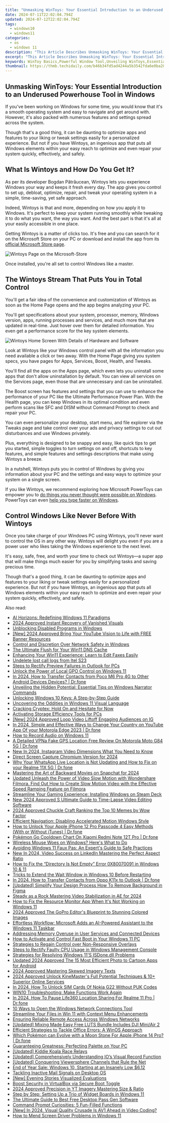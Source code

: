 ```yaml
---
title: "Unmasking WinToys: Your Essential Introduction to an Underused Powerhouse Tool in Windows"
date: 2024-07-11T22:02:04.794Z
updated: 2024-07-12T22:02:04.794Z
tags:
  - windows10
  - windows11
categories:
  - os
  - windows 11
description: "This Article Describes Unmasking WinToys: Your Essential Introduction to an Underused Powerhouse Tool in Windows"
excerpt: "This Article Describes Unmasking WinToys: Your Essential Introduction to an Underused Powerhouse Tool in Windows"
keywords: WinToy Basics,Powerful Window Tool,Unveiling WinToys,Essential WinTool Guide,Underused Tools for Windows,Introduction to WinTools,Mastering Windows Functions
thumbnail: https://thmb.techidaily.com/b46b34fd5ad4244a5b3542fda6e0ba281358e5c36628241992e02c966a06886d.jpg
---
```


## Unmasking WinToys: Your Essential Introduction to an Underused Powerhouse Tool in Windows

 If you've been working on Windows for some time, you would know that it's a smooth operating system and easy to navigate and get around with. However, it's also packed with numerous features and settings spread across the system.

 Though that's a good thing, it can be daunting to optimize apps and features to your liking or tweak settings easily for a personalized experience. But not if you have Wintoys, an ingenious app that puts all Windows elements within your easy reach to optimize and even repair your system quickly, effectively, and safely.

## What Is Wintoys and How Do You Get It?

 As per its developer Bogdan Pătrăucean, Wintoys lets you experience Windows your way and keeps it fresh every day. The app gives you control to set up, debloat, optimize, repair, and tweak your operating system in a simple, time-saving, yet safe approach.

 Indeed, Wintoys is that and more, depending on how you apply it to Windows. It's perfect to keep your system running smoothly while tweaking it to do what you want, the way you want. And the best part is that it's all at your easily accessible in one place.

 Getting Wintoys is a matter of clicks too. It's free and you can search for it on the Microsoft Store on your PC or download and install the app from its [official Microsoft Store page](https://apps.microsoft.com/store/detail/wintoys/9P8LTPGCBZXD?hl=en-us&gl=us).

![Wintoys Page on the Microsoft-Store](https://static1.makeuseofimages.com/wordpress/wp-content/uploads/2023/06/wintoys-mirosoft-store.jpg)

 Once installed, you're all set to control Windows like a master.

## The Wintoys Stream That Puts You in Total Control

 You'll get a fair idea of the convenience and customization of Wintoys as soon as the Home Page opens and the app begins analyzing your PC.

 You'll get specifications about your system, processor, memory, Windows version, apps, running processes and services, and much more that are updated in real-time. Just hover over them for detailed information. You even get a performance score for the key system elements.

![Wintoys Home Screen With Details of Hardware and Software](https://static1.makeuseofimages.com/wordpress/wp-content/uploads/2023/06/wintoys-home-screen.jpg)

 Look at Wintoys like your Windows control panel with all the information you need available a click or two away. With the Home Page giving you system specs, you have pages for Apps, Services, Boost, Health, and Tweaks.

 You'll find all the apps on the Apps page, which even lets you uninstall some apps that don't allow uninstallation by default. You can view all services on the Services page, even those that are unnecessary and can be uninstalled.

 The Boost screen has features and settings that you can use to enhance the performance of your PC like the Ultimate Performance Power Plan. With the Health page, you can keep Windows in its optimal condition and even perform scans like SFC and DISM without Command Prompt to check and repair your PC.

 You can even personalize your desktop, start menu, and file explorer via the Tweaks page and take control over your ads and privacy settings to cut out disturbances and use Windows privately.

 Plus, everything is designed to be snappy and easy, like quick tips to get you started, simple toggles to turn settings on and off, shortcuts to key features, and simple features and settings descriptions that make using Wintoys a breeze.

 In a nutshell, Wintoys puts you in control of Windows by giving you information about your PC and the settings and easy ways to optimize your system on a single screen.

 If you like Wintoys, we recommend exploring how Microsoft PowerToys can empower you to [do things you never thought were possible on Windows](https://www.makeuseof.com/best-things-you-can-do-windows-powertoys/). PowerToys can even [help you type faster on Windows](https://www.makeuseof.com/type-faster-powertoys-windows/).

## Control Windows Like Never Before With Wintoys

 Once you take charge of your Windows PC using Wintoys, you'll never want to control the OS in any other way. Wintoys will delight you even if you are a power user who likes taking the Windows experience to the next level.

 It's easy, safe, free, and worth your time to check out Wintoys—a super app that will make things much easier for you by simplifying tasks and saving precious time.

 Though that's a good thing, it can be daunting to optimize apps and features to your liking or tweak settings easily for a personalized experience. But not if you have Wintoys, an ingenious app that puts all Windows elements within your easy reach to optimize and even repair your system quickly, effectively, and safely.



<ins class="adsbygoogle"
      style="display:block"
      data-ad-client="ca-pub-7571918770474297"
      data-ad-slot="8358498916"
      data-ad-format="auto"
      data-full-width-responsive="true"></ins>
<span class="atpl-alsoreadstyle">Also read:</span>
<div><ul>
<li><a href="https://windows11.techidaily.com/ai-horizons-redefining-windows-11-paradigms/"><u>AI Horizons: Redefining Windows 11 Paradigms</u></a></li>
<li><a href="https://snapchat-videos.techidaily.com/2024-approved-instant-recovery-of-vanished-visuals/"><u>2024 Approved  Instant Recovery of Vanished Visuals</u></a></li>
<li><a href="https://windows11.techidaily.com/unblocking-disabled-programs-in-windows/"><u>Unblocking Disabled Programs in Windows</u></a></li>
<li><a href="https://facebook-record-videos.techidaily.com/new-2024-approved-bring-your-youtube-vision-to-life-with-free-banner-resources/"><u>[New] 2024 Approved  Bring Your YouTube Vision to Life with FREE Banner Resources</u></a></li>
<li><a href="https://windows11.techidaily.com/control-and-discretion-over-network-safety-in-windows/"><u>Control and Discretion Over Network Safety in Windows</u></a></li>
<li><a href="https://windows11.techidaily.com/the-ultimate-flush-for-your-win11-dns-cache/"><u>The Ultimate Flush for Your Win11 DNS Cache</u></a></li>
<li><a href="https://windows11.techidaily.com/enhancing-your-win11-experience-learn-to-edit-faxes-easily/"><u>Enhancing Your Win11 Experience: Learn to Edit Faxes Easily</u></a></li>
<li><a href="https://techidaily.com/undelete-lost-call-logs-from-itel-s23-by-fonelab-android-recover-call-logs/"><u>Undelete lost call logs from Itel S23</u></a></li>
<li><a href="https://windows11.techidaily.com/steps-to-rectify-preview-failures-in-outlook-for-pcs/"><u>Steps to Rectify Preview Failures in Outlook for PCs</u></a></li>
<li><a href="https://windows11.techidaily.com/unlock-the-power-of-local-gpo-control-on-windows-11/"><u>Unlock the Power of Local GPO Control on Windows 11</u></a></li>
<li><a href="https://android-transfer.techidaily.com/in-2024-how-to-transfer-contacts-from-poco-m6-pro-4g-to-other-android-devices-devices-drfone-by-drfone-transfer-from-android-transfer-from-android/"><u>In 2024, How to Transfer Contacts from Poco M6 Pro 4G to Other Android Devices Devices? | Dr.fone</u></a></li>
<li><a href="https://windows11.techidaily.com/unveiling-the-hidden-potential-essential-tips-on-windows-narrator-commands/"><u>Unveiling the Hidden Potential: Essential Tips on Windows Narrator Commands</u></a></li>
<li><a href="https://windows11.techidaily.com/unlocking-windows-10-keys-a-step-by-step-guide/"><u>Unlocking Windows 10 Keys: A Step-by-Step Guide</u></a></li>
<li><a href="https://windows11.techidaily.com/uncovering-the-oddities-in-windows-11-visual-language/"><u>Uncovering the Oddities in Windows 11 Visual Language</u></a></li>
<li><a href="https://windows11.techidaily.com/cracking-cryptex-hold-on-and-hesitate-for-now/"><u>Cracking Cryptex: Hold On and Hesitate for Now</u></a></li>
<li><a href="https://windows11.techidaily.com/activating-storage-efficiency-tools-for-pcs/"><u>Activating Storage Efficiency Tools for PCs</u></a></li>
<li><a href="https://instagram-videos.techidaily.com/new-2024-approved-loop-video-liftoff-engaging-audiences-on-ig/"><u>[New] 2024 Approved  Loop Video Liftoff  Engaging Audiences on IG</u></a></li>
<li><a href="https://location-social.techidaily.com/in-2024-simple-and-effective-ways-to-change-your-country-on-youtube-app-of-your-motorola-edge-2023-drfone-by-drfone-virtual-android/"><u>In 2024, Simple and Effective Ways to Change Your Country on YouTube App Of your Motorola Edge 2023 | Dr.fone</u></a></li>
<li><a href="https://windows11.techidaily.com/how-to-record-audio-on-windows-11/"><u>How to Record Audio on Windows 11</u></a></li>
<li><a href="https://location-fake.techidaily.com/a-detailed-vpna-fake-gps-location-free-review-on-motorola-moto-g84-5g-drfone-by-drfone-virtual-android/"><u>A Detailed VPNa Fake GPS Location Free Review On Motorola Moto G84 5G | Dr.fone</u></a></li>
<li><a href="https://smart-video-creator.techidaily.com/new-in-2024-instagram-video-dimensions-what-you-need-to-know/"><u>New In 2024, Instagram Video Dimensions What You Need to Know</u></a></li>
<li><a href="https://remote-screen-capture.techidaily.com/direct-screen-capture-chromium-version-for-2024/"><u>Direct Screen Capture  Chromium Version for 2024</u></a></li>
<li><a href="https://location-social.techidaily.com/why-your-whatsapp-live-location-is-not-updating-and-how-to-fix-on-your-realme-11x-5g-drfone-by-drfone-virtual-android/"><u>Why Your WhatsApp Live Location is Not Updating and How to Fix on your Realme 11X 5G | Dr.fone</u></a></li>
<li><a href="https://snapchat-videos.techidaily.com/mastering-the-art-of-backward-movies-on-snapchat-for-2024/"><u>Mastering the Art of Backward Movies on Snapchat for 2024</u></a></li>
<li><a href="https://ai-editing-video.techidaily.com/updated-unleash-the-power-of-video-slow-motion-with-wondershare-filmora-find-out-how-to-create-slow-motion-video-with-the-effective-speed-ramping-feature-on/"><u>Updated Unleash the Power of Video Slow Motion with Wondershare Filmora. Find Out How to Create Slow Motion Video with the Effective Speed Ramping Feature on Filmora</u></a></li>
<li><a href="https://windows11.techidaily.com/streamline-your-gaming-experience-installing-windows-on-steam-deck/"><u>Streamline Your Gaming Experience: Installing Windows on Steam Deck</u></a></li>
<li><a href="https://smart-video-editing.techidaily.com/new-2024-approved-s-ultimate-guide-to-time-lapse-video-editing-software/"><u>New 2024 Approved S Ultimate Guide to Time-Lapse Video Editing Software</u></a></li>
<li><a href="https://extra-tips.techidaily.com/2024-approved-chuckle-craft-ranking-the-top-10-memes-by-wow-factor/"><u>2024 Approved  Chuckle Craft  Ranking the Top 10 Memes by Wow Factor</u></a></li>
<li><a href="https://windows11.techidaily.com/efficient-navigation-disabling-accelerated-motion-windows-style/"><u>Efficient Navigation: Disabling Accelerated Motion Windows Style</u></a></li>
<li><a href="https://iphone-unlock.techidaily.com/how-to-unlock-your-apple-iphone-12-pro-passcode-4-easy-methods-with-or-without-itunes-drfone-by-drfone-ios/"><u>How to Unlock Your Apple iPhone 12 Pro Passcode 4 Easy Methods (With or Without iTunes) | Dr.fone</u></a></li>
<li><a href="https://change-location.techidaily.com/pokemon-go-cooldown-chart-on-xiaomi-redmi-note-12t-pro-drfone-by-drfone-virtual-android/"><u>Pokémon Go Cooldown Chart On Xiaomi Redmi Note 12T Pro | Dr.fone</u></a></li>
<li><a href="https://windows11.techidaily.com/wireless-mouse-woes-on-windows-heres-what-to-do/"><u>Wireless Mouse Woes on Windows? Here's What to Do</u></a></li>
<li><a href="https://windows11.techidaily.com/avoiding-windows-11-faux-pas-an-experts-guide-to-safe-practices/"><u>Avoiding Windows 11 Faux Pas: An Expert's Guide to Safe Practices</u></a></li>
<li><a href="https://ai-driven-video-production.techidaily.com/new-in-2024-video-success-on-linkedin-mastering-the-perfect-aspect-ratio/"><u>New In 2024, Video Success on LinkedIn Mastering the Perfect Aspect Ratio</u></a></li>
<li><a href="https://windows11.techidaily.com/how-to-fix-the-directory-is-not-empty-error-0x80070091-in-windows-10-and-11/"><u>How to Fix the “Directory Is Not Empty” Error 0X80070091 in Windows 10 & 11</u></a></li>
<li><a href="https://windows11.techidaily.com/tricks-to-extend-the-wait-window-in-windows-10-before-restarting/"><u>Tricks to Extend the Wait Window in Windows 10 Before Restarting</u></a></li>
<li><a href="https://android-transfer.techidaily.com/in-2024-how-to-transfer-contacts-from-oppo-k11x-to-outlook-drfone-by-drfone-transfer-from-android-transfer-from-android/"><u>In 2024, How to Transfer Contacts from Oppo K11x to Outlook | Dr.fone</u></a></li>
<li><a href="https://extra-approaches.techidaily.com/updated-simplify-your-design-process-how-to-remove-background-in-figma/"><u>[Updated] Simplify Your Design Process  How To Remove Background in Figma</u></a></li>
<li><a href="https://ai-video-tools.techidaily.com/steady-as-a-rock-mastering-video-stabilization-in-ae-for-2024/"><u>Steady as a Rock Mastering Video Stabilization in AE for 2024</u></a></li>
<li><a href="https://windows11.techidaily.com/how-to-fix-the-resource-monitor-app-when-its-not-working-on-windows-11/"><u>How to Fix the Resource Monitor App When It's Not Working on Windows 11</u></a></li>
<li><a href="https://some-guidance.techidaily.com/2024-approved-the-gopro-editors-blueprint-to-stunning-colored-images/"><u>2024 Approved  The GoPro Editor's Blueprint to Stunning Colored Images</u></a></li>
<li><a href="https://windows11.techidaily.com/effortless-workflow-microsoft-adds-an-ai-powered-assistant-to-the-windows-11-taskbar/"><u>Effortless Workflow: Microsoft Adds an AI-Powered Assistant to the Windows 11 Taskbar</u></a></li>
<li><a href="https://windows11.techidaily.com/addressing-memory-overuse-in-user-services-and-connected-devices/"><u>Addressing Memory Overuse in User Services and Connected Devices</u></a></li>
<li><a href="https://windows11.techidaily.com/how-to-activate-and-control-fast-boot-in-your-windows-11-pc/"><u>How to Activate and Control Fast Boot in Your Windows 11 PC</u></a></li>
<li><a href="https://windows11.techidaily.com/strategies-to-regain-control-over-non-responsive-overlays/"><u>Strategies to Regain Control over Non-Responsive Overlays</u></a></li>
<li><a href="https://windows11.techidaily.com/steps-to-rectify-faulty-cpu-usage-in-windows-management-console/"><u>Steps to Rectify Faulty CPU Usage in Windows Management Console</u></a></li>
<li><a href="https://windows11.techidaily.com/strategies-for-resolving-windows-11s-isdonedll-problems/"><u>Strategies for Resolving Windows 11'S ISDone.dll Problems</u></a></li>
<li><a href="https://animation-videos.techidaily.com/updated-2024-approved-the-15-most-efficient-photo-to-cartoon-apps-for-android/"><u>Updated 2024 Approved The 15 Most Efficient Photo to Cartoon Apps for Android</u></a></li>
<li><a href="https://extra-support.techidaily.com/2024-approved-mastering-skewed-imagery-texts/"><u>2024 Approved  Mastering Skewed Imagery Texts</u></a></li>
<li><a href="https://some-skills.techidaily.com/2024-approved-unlock-kinemasters-full-potential-techniques-and-10plus-superior-online-services/"><u>2024 Approved  Unlock KineMaster's Full Potential  Techniques & 10+ Superior Online Services</u></a></li>
<li><a href="https://sim-unlock.techidaily.com/in-2024-how-to-unlock-sim-cards-of-nokia-g22-without-puk-codes-by-drfone-android/"><u>In 2024, How To Unlock SIM Cards Of Nokia G22 Without PUK Codes</u></a></li>
<li><a href="https://windows11.techidaily.com/win10-troubleshooting-make-functions-work-again/"><u>WIN10 Troubleshooting: Make Functions Work Again</u></a></li>
<li><a href="https://location-social.techidaily.com/in-2024-how-to-pause-life360-location-sharing-for-realme-11-pro-drfone-by-drfone-virtual-android/"><u>In 2024, How To Pause Life360 Location Sharing For Realme 11 Pro | Dr.fone</u></a></li>
<li><a href="https://win11.techidaily.com/10-ways-to-open-the-windows-network-connections-tool/"><u>10 Ways to Open the Windows Network Connections Tool</u></a></li>
<li><a href="https://windows11.techidaily.com/streamline-your-files-in-win-11-with-context-menu-enhancements/"><u>Streamline Your Files in Win 11 with Context Menu Enhancements</u></a></li>
<li><a href="https://windows11.techidaily.com/ensuring-reliable-remote-access-across-windows-networks/"><u>Ensuring Reliable Remote Access Across Windows Networks</u></a></li>
<li><a href="https://extra-support.techidaily.com/updated-mixing-made-easy-free-luts-bundle-includes-dji-miniair-2/"><u>[Updated] Mixing Made Easy  Free LUTS Bundle Includes DJI Mini/Air 2</u></a></li>
<li><a href="https://windows11.techidaily.com/efficient-strategies-to-tackle-office-errors-a-winos-approach/"><u>Efficient Strategies to Tackle Office Errors: A WinOS Approach</u></a></li>
<li><a href="https://ios-pokemon-go.techidaily.com/which-pokemon-can-evolve-with-a-moon-stone-for-apple-iphone-14-pro-drfone-by-drfone-virtual-ios/"><u>Which Pokémon can Evolve with a Moon Stone For Apple iPhone 14 Pro? | Dr.fone</u></a></li>
<li><a href="https://windows11.techidaily.com/guaranteeing-greatness-perfecting-palette-on-your-pc/"><u>Guaranteeing Greatness: Perfecting Palette on Your PC</u></a></li>
<li><a href="https://desktop-recording.techidaily.com/updated-kiddie-koala-race-relays/"><u>[Updated] Kiddie Koala Race Relays</u></a></li>
<li><a href="https://video-capture.techidaily.com/updated-comprehensively-understanding-ios-visual-record-function/"><u>[Updated] Comprehensively Understanding IO’s Visual Record Function</u></a></li>
<li><a href="https://youtube-clips.techidaily.com/updated-conquering-viewersphere-channels-that-rule-the-net/"><u>[Updated] Conquering Viewersphere  Channels that Rule the Net</u></a></li>
<li><a href="https://windows11.techidaily.com/end-of-year-sale-windows-10-starting-at-an-insanely-low-612/"><u>End of Year Sale: Windows 10, Starting at an Insanely Low $6.12</u></a></li>
<li><a href="https://windows11.techidaily.com/tackling-inactive-mail-signals-on-desktop-os/"><u>Tackling Inactive Mail Signals on Desktop OS</u></a></li>
<li><a href="https://some-techniques.techidaily.com/new-evening-stories-visualized-evaluations/"><u>[New] Evening Stories Visualized  Evaluations</u></a></li>
<li><a href="https://windows11.techidaily.com/boost-security-in-virtualbox-via-secure-boot-toggle/"><u>Boost Security in VirtualBox via Secure Boot Toggle</u></a></li>
<li><a href="https://youtube-help.techidaily.com/2024-approved-precision-in-yt-imagery-mastering-size-and-ratio/"><u>2024 Approved  Precision in YT Imagery  Mastering Size & Ratio</u></a></li>
<li><a href="https://windows11.techidaily.com/step-by-step-setting-up-a-trio-of-widget-boards-in-windows-11/"><u>Step by Step: Setting Up a Trio of Widget Boards in Windows 11</u></a></li>
<li><a href="https://windows11.techidaily.com/the-ultimate-guide-to-best-free-desktop-pass-gen-software/"><u>The Ultimate Guide to Best Free Desktop Pass Gen Software</u></a></li>
<li><a href="https://windows11.techidaily.com/command-prompt-curiosities-5-fun-filled-functions/"><u>Command Prompt Curiosities: 5 Fun-Filled Functions</u></a></li>
<li><a href="https://fox-access.techidaily.com/new-in-2024-visual-quality-crusade-is-av1-ahead-in-video-coding/"><u>[New] In 2024, Visual Quality Crusade  Is AV1 Ahead in Video Coding?</u></a></li>
<li><a href="https://windows11.techidaily.com/how-to-mend-screen-driver-problems-in-windows-11/"><u>How to Mend Screen Driver Problems in Windows 11</u></a></li>
</ul></div>
